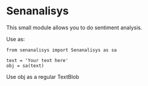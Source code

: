 # Senanalisys

This small module allows you to do sentiment analysis.

Use as:
```
from senanalisys import Senanalisys as sa

text = 'Your text here'
obj = sa(text)
```

Use obj as a regular TextBlob
